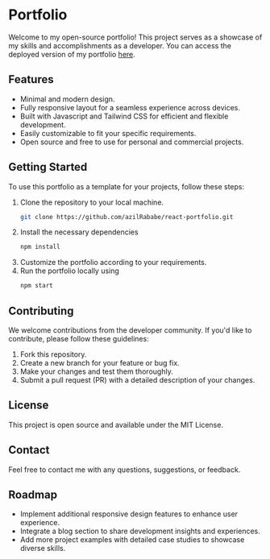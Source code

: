 # Portfolio

Welcome to my open-source portfolio! This project serves as a showcase of my skills and accomplishments as a developer. You can access the deployed version of my portfolio [here](https://azilrababe.github.io/react-portfolio/).

## Features

- Minimal and modern design.
- Fully responsive layout for a seamless experience across devices.
- Built with Javascript and Tailwind CSS for efficient and flexible development.
- Easily customizable to fit your specific requirements.
- Open source and free to use for personal and commercial projects.

## Getting Started

To use this portfolio as a template for your projects, follow these steps:

1. Clone the repository to your local machine.
   ```bash
   git clone https://github.com/azilRababe/react-portfolio.git
   
2. Install the necessary dependencies
     ```bash
     npm install
4. Customize the portfolio according to your requirements.
5. Run the portfolio locally using
     ```bash
     npm start

## Contributing
We welcome contributions from the developer community. If you'd like to contribute, please follow these guidelines:

1. Fork this repository.
2. Create a new branch for your feature or bug fix.
3. Make your changes and test them thoroughly.
4. Submit a pull request (PR) with a detailed description of your changes.

## License
This project is open source and available under the MIT License.

## Contact
Feel free to contact me with any questions, suggestions, or feedback.

## Roadmap

- Implement additional responsive design features to enhance user experience.
- Integrate a blog section to share development insights and experiences.
- Add more project examples with detailed case studies to showcase diverse skills.
